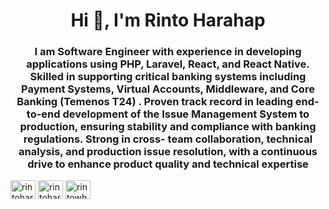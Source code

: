 <h1 align="center">Hi 👋, I'm Rinto Harahap</h1>
<h3 align="center">I am Software Engineer with experience in developing applications using PHP, Laravel,
React, and React Native. Skilled in supporting critical banking systems including Payment Systems, Virtual Accounts,
Middleware, and Core Banking (Temenos T24) . Proven track record in leading end-to-end development of the
Issue Management System to production, ensuring stability and compliance with banking regulations. Strong in cross-
team collaboration, technical analysis, and production issue resolution, with a continuous drive to enhance product quality and
technical expertise</h3>


<p align="left">
<a href="https://twitter.com/rintowh_" target="blank"><img align="center" src="https://raw.githubusercontent.com/rahuldkjain/github-profile-readme-generator/master/src/images/icons/Social/twitter.svg" alt="rintoharahap" height="30" width="40" /></a>
<a href="https://linkedin.com/in/rintoharahap" target="blank"><img align="center" src="https://raw.githubusercontent.com/rahuldkjain/github-profile-readme-generator/master/src/images/icons/Social/linked-in-alt.svg" alt="rintoharahap" height="30" width="40" /></a>
<a href="https://instagram.com/rinto__h" target="blank"><img align="center" src="https://raw.githubusercontent.com/rahuldkjain/github-profile-readme-generator/master/src/images/icons/Social/instagram.svg" alt="rintowh__" height="30" width="40" /></a>
</p>



